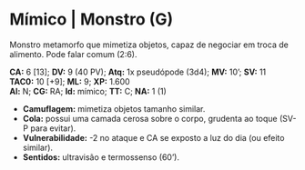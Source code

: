 # Mímico | Monstro (G)

Monstro metamorfo que mimetiza objetos, capaz de negociar em troca de alimento. Pode falar comum (2:6).

**CA:** 6 [13]; **DV:** 9 (40 PV); **Atq:** 1x pseudópode (3d4); **MV:** 10’; **SV:** 11  
**TAC0:** 10 [+9]; **ML:** 9; **XP:** 1.600  
**Al:** N; **CG:** RA; **Id:** mímico; **TT:** C; **NA:** 1 (1)

- **Camuflagem:** mimetiza objetos tamanho similar.  
- **Cola:** possui uma camada cerosa sobre o corpo, grudenta ao toque (SV-P para evitar).  
- **Vulnerabilidade:** -2 no ataque e CA se exposto a luz do dia (ou efeito similar).  
- **Sentidos:** ultravisão e termossenso (60’).

